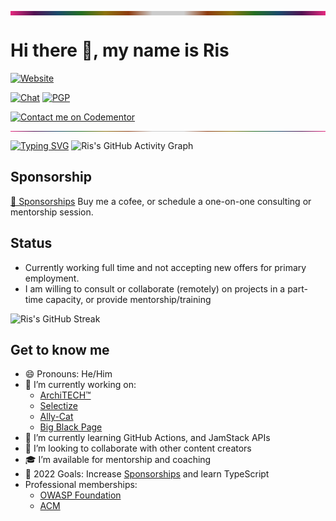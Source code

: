 <hr style='height:0.5em;background-image: -webkit-linear-gradient(left, #f22a85f0, rgba(137, 11, 138, 0.5), rgba(27, 123, 187, 0.5), rgba(47, 195, 44, 0.5), rgba(253, 201, 1, 0.5), rgba(255, 91, 2, 0.5), #ccc 45%, #ccc 55%, rgba(255, 91, 2, 0.5), rgba(253, 201, 1, 0.5), rgba(47, 195, 44, 0.5), rgba(27, 123, 187, 0.5), rgba(137, 11, 138, 0.5), #f22a85f0);
    background-image: -moz-linear-gradient(left, #f22a85f0, rgba(137, 11, 138, 0.5), rgba(27, 123, 187, 0.5), rgba(47, 195, 44, 0.5), rgba(253, 201, 1, 0.5), rgba(255, 91, 2, 0.5), #ccc 45%, #ccc 55%, rgba(255, 91, 2, 0.5), rgba(253, 201, 1, 0.5), rgba(47, 195, 44, 0.5), rgba(27, 123, 187, 0.5), rgba(137, 11, 138, 0.5), #f22a85f0);
    background-image: -ms-linear-gradient(left, #f22a85f0, rgba(137, 11, 138, 0.5), rgba(27, 123, 187, 0.5), rgba(47, 195, 44, 0.5), rgba(253, 201, 1, 0.5), rgba(255, 91, 2, 0.5), #ccc 45%, #ccc 55%, rgba(255, 91, 2, 0.5), rgba(253, 201, 1, 0.5), rgba(47, 195, 44, 0.5), rgba(27, 123, 187, 0.5), rgba(137, 11, 138, 0.5), #f22a85f0);
    background-image: -o-linear-gradient(left, #f22a85f0, rgba(137, 11, 138, 0.5), rgba(27, 123, 187, 0.5), rgba(47, 195, 44, 0.5), rgba(253, 201, 1, 0.5), rgba(255, 91, 2, 0.5), #ccc 45%, #ccc 55%, rgba(255, 91, 2, 0.5), rgba(253, 201, 1, 0.5), rgba(47, 195, 44, 0.5), rgba(27, 123, 187, 0.5), rgba(137, 11, 138, 0.5), #f22a85f0);' />

# Hi there 👋, my name is Ris

[![Website](https://img.shields.io/website?label=risadams.com&style=for-the-badge&url=https%3A%2F%2Frisadams.com)](https://risadams.com)

[![Chat](https://img.shields.io/static/v1?label=Keybase&message=Chat&color=yellow)](https://keybase.io/risadams)
[![PGP](https://badgen.net/keybase/pgp/risadams)](https://keybase.io/risadams)

[![Contact me on Codementor](https://www.codementor.io/m-badges/risadams/book-session.svg)](https://www.codementor.io/@risadams?refer=badge)

<hr style='background-image: -webkit-linear-gradient(left, #f22a85f0, rgba(137, 11, 138, 0.5), rgba(27, 123, 187, 0.5), rgba(47, 195, 44, 0.5), rgba(253, 201, 1, 0.5), rgba(255, 91, 2, 0.5), #ccc 45%, #ccc 55%, rgba(255, 91, 2, 0.5), rgba(253, 201, 1, 0.5), rgba(47, 195, 44, 0.5), rgba(27, 123, 187, 0.5), rgba(137, 11, 138, 0.5), #f22a85f0);
    background-image: -moz-linear-gradient(left, #f22a85f0, rgba(137, 11, 138, 0.5), rgba(27, 123, 187, 0.5), rgba(47, 195, 44, 0.5), rgba(253, 201, 1, 0.5), rgba(255, 91, 2, 0.5), #ccc 45%, #ccc 55%, rgba(255, 91, 2, 0.5), rgba(253, 201, 1, 0.5), rgba(47, 195, 44, 0.5), rgba(27, 123, 187, 0.5), rgba(137, 11, 138, 0.5), #f22a85f0);
    background-image: -ms-linear-gradient(left, #f22a85f0, rgba(137, 11, 138, 0.5), rgba(27, 123, 187, 0.5), rgba(47, 195, 44, 0.5), rgba(253, 201, 1, 0.5), rgba(255, 91, 2, 0.5), #ccc 45%, #ccc 55%, rgba(255, 91, 2, 0.5), rgba(253, 201, 1, 0.5), rgba(47, 195, 44, 0.5), rgba(27, 123, 187, 0.5), rgba(137, 11, 138, 0.5), #f22a85f0);
    background-image: -o-linear-gradient(left, #f22a85f0, rgba(137, 11, 138, 0.5), rgba(27, 123, 187, 0.5), rgba(47, 195, 44, 0.5), rgba(253, 201, 1, 0.5), rgba(255, 91, 2, 0.5), #ccc 45%, #ccc 55%, rgba(255, 91, 2, 0.5), rgba(253, 201, 1, 0.5), rgba(47, 195, 44, 0.5), rgba(27, 123, 187, 0.5), rgba(137, 11, 138, 0.5), #f22a85f0);' />

[![Typing SVG](https://readme-typing-svg.herokuapp.com/?center=false&font=Poppins&size=22&multiline=true&height=90&color=F22A85&lines=Changing+the+world+with+software;Always+learning,+Always+Adapting;Unapologetically+Awesome)](https://git.io/typing-svg)
![Ris's GitHub Activity Graph](https://ris-gh-activity-graph.herokuapp.com/graph?username=risadams&theme=rogue&line=F22A85)

## Sponsorship

[💖 Sponsorships](https://github.com/sponsors/risadams)
Buy me a cofee, or schedule a one-on-one consulting or mentorship session.

## Status

- Currently working full time and not accepting new offers for primary employment.
- I am willing to consult or collaborate (remotely) on projects in a part-time capacity, or provide mentorship/training

![Ris's GitHub Streak](https://github-readme-streak-stats.herokuapp.com/?user=risadams&theme=radical)

## Get to know me

- 😄 Pronouns: He/Him
- 🔭 I’m currently working on:
  - [ArchiTECH™](https://www.builtforyou.com)
  - [Selectize](https://selectize.dev)
  - [Ally-Cat](http://ally-cat.risadams.com/)
  - [Big Black Page](https://bigblackpage.com/)
- 🌱 I’m currently learning GitHub Actions, and JamStack APIs
- 👯 I’m looking to collaborate with other content creators
- 🎓 I’m available for mentorship and coaching
- 🥅 2022 Goals: Increase [Sponsorships](https://github.com/sponsors/risadams?o=esb) and learn TypeScript
- Professional memberships:
  - [OWASP Foundation](https://owasp.org/membership/)
  - [ACM](https://www.acm.org/membership)
